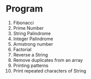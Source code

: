 
# Program

1. Fibonacci
2. Prime Number
3. String Palindrome
4. Integer Palindrome
5. Armstrong number
6. Factorial
7. Reverse a String
8. Remove duplicates from an array
9. Printing patterns
10. Print repeated characters of String


